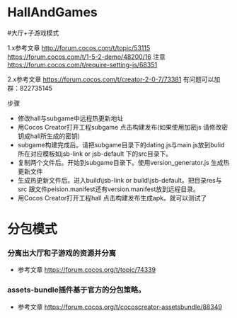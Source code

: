 # HallAndGames

#大厅+子游戏模式

1.x参考文章
http://forum.cocos.com/t/topic/53115
https://forum.cocos.com/t/1-5-2-demo/48200/16
注意 
https://forum.cocos.com/t/require-setting-js/68351

2.x参考文章
https://forum.cocos.com/t/creator-2-0-7/73381
有问题可以加群：822735145

步骤
* 修改hall与subgame中远程热更新地址
* 用Cocos Creator打开工程subgame 点击构建发布(如果使用加密js 请修改密钥成hall所生成的密钥)
* subgame构建完成后。请把subgame目录下的dating.js与main.js放到bulid所在对应模板如jsb-link or jsb-default 下的src目录下。
* 复制两个文件后。开始到subgame目录下。使用version_generator.js 生成热更新文件
* 生成热更新文件后。进入build\jsb-link or build\jsb-default。把目录res与src 跟文件peision.manifest还有version.manifest放到远程目录。
* 用Cocos Creator打开工程hall 点击构建发布生成apk。就可以测试了 

# 分包模式
### 分离出大厅和子游戏的资源并分离
* 参考文章
https://forum.cocos.org/t/topic/74339

### assets-bundle插件基于官方的分包策略。
* 参考文章
https://forum.cocos.org/t/cocoscreator-assetsbundle/88349
